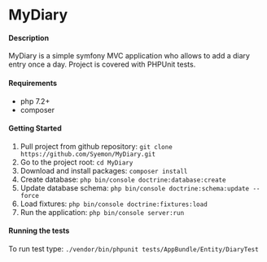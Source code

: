 # MyDiary

#### Description
MyDiary is a simple symfony MVC application who allows to add a diary entry once a day.
Project is covered with PHPUnit tests.

#### Requirements
* php 7.2+
* composer

#### Getting Started

1. Pull project from github repository: `git clone https://github.com/Syemon/MyDiary.git`  
2. Go to the project root: `cd MyDiary`  
3. Download and install packages: `composer install`  
4. Create database: `php bin/console doctrine:database:create`  
5. Update database schema: `php bin/console doctrine:schema:update --force`  
6. Load fixtures: `php bin/console doctrine:fixtures:load`  
7. Run the application: `php bin/console server:run`  

#### Running the tests

To run test type:  `./vendor/bin/phpunit tests/AppBundle/Entity/DiaryTest`
